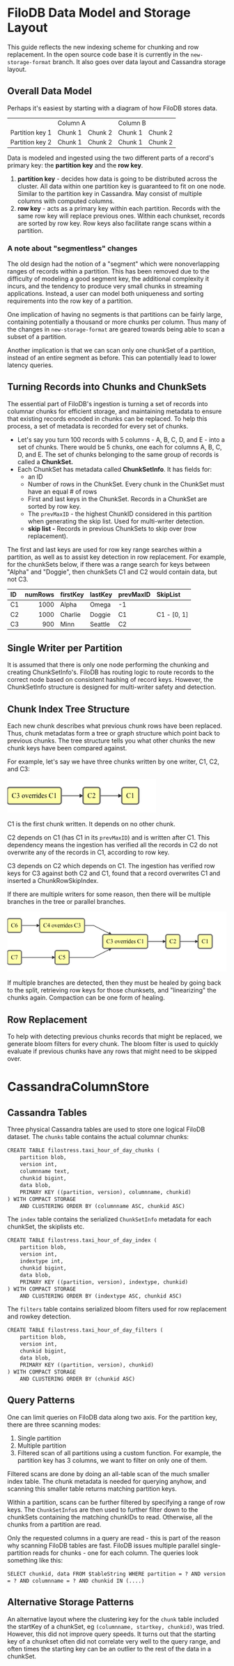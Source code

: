 # FiloDB Data Model and Storage Layout

This guide reflects the new indexing scheme for chunking and row replacement.  In the open source code base it is currently in the `new-storage-format` branch.  It also goes over data layout and Cassandra storage layout.

## Overall Data Model

Perhaps it's easiest by starting with a diagram of how FiloDB stores data.

<table>
  <tr>
    <td></td>
    <td colspan="2">Column A</td>
    <td colspan="2">Column B</td>
  </tr>
  <tr>
    <td>Partition key 1</td>
    <td>Chunk 1</td>
    <td>Chunk 2</td>
    <td>Chunk 1</td>
    <td>Chunk 2</td>
  </tr>
  <tr>
    <td>Partition key 2</td>
    <td>Chunk 1</td>
    <td>Chunk 2</td>
    <td>Chunk 1</td>
    <td>Chunk 2</td>
  </tr>
</table>

Data is modeled and ingested using the two different parts of a record's primary key: the **partition key** and the **row key**.

1. **partition key** - decides how data is going to be distributed across the cluster. All data within one partition key is guaranteed to fit on one node. Similar to the partition key in Cassandra.  May consist of multiple columns with computed columns.
1. **row key**     - acts as a primary key within each partition. Records with the same row key will replace previous ones. Within each chunkset, records are sorted by row key.  Row keys also facilitate range scans within a partition.

### A note about "segmentless" changes

The old design had the notion of a "segment" which were nonoverlapping ranges of records within a partition.  This has been removed due to the difficulty of modeling a good segment key, the additional complexity it incurs, and the tendency to produce very small chunks in streaming applications.  Instead, a user can model both uniqueness and sorting requirements into the row key of a partition.

One implication of having no segments is that partitions can be fairly large, containing potentially a thousand or more chunks per column.  Thus many of the changes in `new-storage-format` are geared towards being able to scan a subset of a partition.

Another implication is that we can scan only one chunkSet of a partition, instead of an entire segment as before.  This can potentially lead to lower latency queries.

## Turning Records into Chunks and ChunkSets

The essential part of FiloDB's ingestion is turning a set of records into columnar chunks for efficient storage, and maintaining metadata to ensure that existing records encoded in chunks can be replaced.  To help this process, a set of metadata is recorded for every set of chunks.

* Let's say you turn 100 records with 5 columns - A, B, C, D, and E - into a set of chunks.   There would be 5 chunks, one each for columns A, B, C, D, and E.   The set of chunks belonging to the same group of records is called a **ChunkSet.**
* Each ChunkSet has metadata called **ChunkSetInfo**.  It has fields for:
    * an ID
    * Number of rows in the ChunkSet.  Every chunk in the ChunkSet must have an equal # of rows
    * First and last keys in the ChunkSet.   Records in a ChunkSet are sorted by row key.
    * The `prevMaxID` - the highest ChunkID considered in this partition when generating the skip list.  Used for multi-writer detection.
    * **skip list -** Records in previous ChunkSets to skip over (row replacement).

The first and last keys are used for row key range searches within a partition, as well as to assist key detection in row replacement.  For example, for the chunkSets below, if there was a range search for keys between "Alpha" and "Doggie", then chunkSets C1 and C2 would contain data, but not C3.

| ID  | numRows | firstKey  | lastKey  |  prevMaxID  | SkipList  |
| :-- | ------: | :-------- | :------- | :---------- | :-------- |
| C1  | 1000    |   Alpha   | Omega    |  -1         |           |
| C2  | 1000    |  Charlie  | Doggie   |  C1         | C1 - [0, 1] |
| C3  | 900     |  Minn     | Seattle  |  C2         |           |  

## Single Writer per Partition

It is assumed that there is only one node performing the chunking and creating ChunkSetInfo's.  FiloDB has routing logic to route records to the correct node based on consistent hashing of record keys.  However, the ChunkSetInfo structure is designed for multi-writer safety and detection.

## Chunk Index Tree Structure

Each new chunk describes what previous chunk rows have been replaced.  Thus, chunk metadatas form a tree or graph structure which point back to previous chunks.  The tree structure tells you what other chunks the new chunk keys have been compared against.

For example, let's say we have three chunks written by one writer, C1, C2, and C3:

![](mermaid/c1c2c3.mermaid.png)

C1 is the first chunk written.  It depends on no other chunk.

C2 depends on C1 (has C1 in its `prevMaxID`) and is written after C1.  This dependency means the ingestion has verified all the records in C2 do not overwrite any of the records in C1, according to row key.

C3 depends on C2 which depends on C1.  The ingestion has verified row keys for C3 against both C2 and C1, found that a record overwrites C1 and inserted a ChunkRowSkipIndex.

If there are multiple writers for some reason, then there will be multiple branches in the tree or parallel branches.

![](mermaid/twowriters.mermaid.png)

If multiple branches are detected, then they must be healed by going back to the split, retrieving row keys for those chunksets, and "linearizing" the chunks again.  Compaction can be one form of healing.

## Row Replacement

To help with detecting previous chunks records that might be replaced, we generate bloom filters for every chunk.  The bloom filter is used to quickly evaluate if previous chunks have any rows that might need to be skipped over.

# CassandraColumnStore

## Cassandra Tables

Three physical Cassandra tables are used to store one logical FiloDB dataset.  The `chunks` table contains the actual columnar chunks:

```
CREATE TABLE filostress.taxi_hour_of_day_chunks (
    partition blob,
    version int,
    columnname text,
    chunkid bigint,
    data blob,
    PRIMARY KEY ((partition, version), columnname, chunkid)
) WITH COMPACT STORAGE
    AND CLUSTERING ORDER BY (columnname ASC, chunkid ASC)
```

The `index` table contains the serialized `ChunkSetInfo` metadata for each chunkSet, the skiplists etc.

```
CREATE TABLE filostress.taxi_hour_of_day_index (
    partition blob,
    version int,
    indextype int,
    chunkid bigint,
    data blob,
    PRIMARY KEY ((partition, version), indextype, chunkid)
) WITH COMPACT STORAGE
    AND CLUSTERING ORDER BY (indextype ASC, chunkid ASC)
```
 
The `filters` table contains serialized bloom filters used for row replacement and rowkey detection.

```
CREATE TABLE filostress.taxi_hour_of_day_filters (
    partition blob,
    version int,
    chunkid bigint,
    data blob,
    PRIMARY KEY ((partition, version), chunkid)
) WITH COMPACT STORAGE
    AND CLUSTERING ORDER BY (chunkid ASC)
```

## Query Patterns

One can limit queries on FiloDB data along two axis.  For the partition key, there are three scanning modes:

1. Single partition
2. Multiple partition
3. Filtered scan of all partitions using a custom function.  For example, the partition key has 3 columns, we want to filter on only one of them.  

Filtered scans are done by doing an all-table scan of the much smaller index table.  The chunk metadata is needed for querying anyhow, and scanning this smaller table returns matching partition keys.

Within a partition, scans can be further filtered by specifying a range of row keys.  The `ChunkSetInfo`s are then used to further filter down to the chunkSets containing the matching chunkIDs to read.  Otherwise, all the chunks from a partition are read.

Only the requested columns in a query are read - this is part of the reason why scanning FiloDB tables are fast. FiloDB issues multiple parallel single-partition reads for chunks - one for each column.  The queries look something like this:

    SELECT chunkid, data FROM $tableString WHERE partition = ? AND version = ? AND columnname = ? AND chunkid IN (....)

## Alternative Storage Patterns

An alternative layout where the clustering key for the `chunk` table included the startKey of a chunkSet, eg `(columnname, startkey, chunkid)`, was tried.  However, this did not improve query speeds.  It turns out that the starting key of a chunkset often did not correlate very well to the query range, and often times the starting key can be an outlier to the rest of the data in a chunkSet.